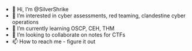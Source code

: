 - 👋 Hi, I’m @SilverShrike
- 👀 I’m interested in cyber assessments, red teaming, clandestine cyber operations
- 🌱 I’m currently learning OSCP, CEH, THM
- 💞️ I’m looking to collaborate on notes for CTFs
- 📫 How to reach me - figure it out

<!---
SilverShrike/SilverShrike is a ✨ special ✨ repository because its `README.md` (this file) appears on your GitHub profile.
You can click the Preview link to take a look at your changes.
--->
